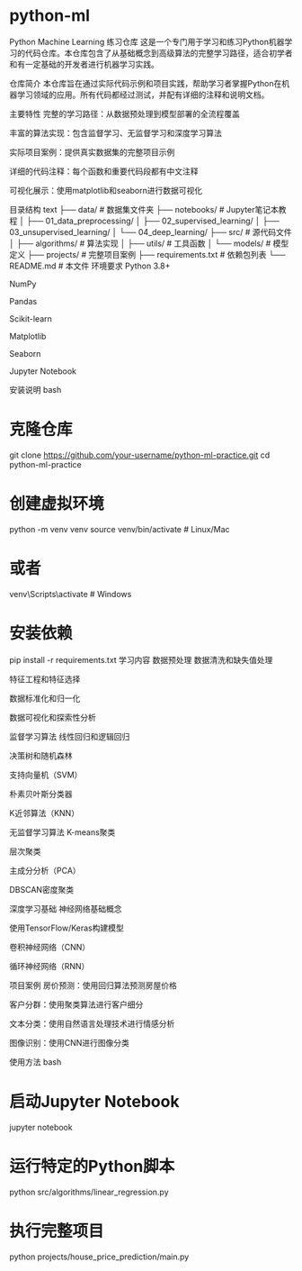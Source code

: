 # python-ml

Python Machine Learning 练习仓库
这是一个专门用于学习和练习Python机器学习的代码仓库。本仓库包含了从基础概念到高级算法的完整学习路径，适合初学者和有一定基础的开发者进行机器学习实践。

仓库简介
本仓库旨在通过实际代码示例和项目实践，帮助学习者掌握Python在机器学习领域的应用。所有代码都经过测试，并配有详细的注释和说明文档。

主要特性
完整的学习路径：从数据预处理到模型部署的全流程覆盖

丰富的算法实现：包含监督学习、无监督学习和深度学习算法

实际项目案例：提供真实数据集的完整项目示例

详细的代码注释：每个函数和重要代码段都有中文注释

可视化展示：使用matplotlib和seaborn进行数据可视化

目录结构
text
├── data/                   # 数据集文件夹
├── notebooks/              # Jupyter笔记本教程
│   ├── 01_data_preprocessing/
│   ├── 02_supervised_learning/
│   ├── 03_unsupervised_learning/
│   └── 04_deep_learning/
├── src/                    # 源代码文件
│   ├── algorithms/         # 算法实现
│   ├── utils/             # 工具函数
│   └── models/            # 模型定义
├── projects/              # 完整项目案例
├── requirements.txt       # 依赖包列表
└── README.md             # 本文件
环境要求
Python 3.8+

NumPy

Pandas

Scikit-learn

Matplotlib

Seaborn

Jupyter Notebook

安装说明
bash
# 克隆仓库
git clone https://github.com/your-username/python-ml-practice.git
cd python-ml-practice

# 创建虚拟环境
python -m venv venv
source venv/bin/activate  # Linux/Mac
# 或者
venv\Scripts\activate     # Windows

# 安装依赖
pip install -r requirements.txt
学习内容
数据预处理
数据清洗和缺失值处理

特征工程和特征选择

数据标准化和归一化

数据可视化和探索性分析

监督学习算法
线性回归和逻辑回归

决策树和随机森林

支持向量机（SVM）

朴素贝叶斯分类器

K近邻算法（KNN）

无监督学习算法
K-means聚类

层次聚类

主成分分析（PCA）

DBSCAN密度聚类

深度学习基础
神经网络基础概念

使用TensorFlow/Keras构建模型

卷积神经网络（CNN）

循环神经网络（RNN）

项目案例
房价预测：使用回归算法预测房屋价格

客户分群：使用聚类算法进行客户细分

文本分类：使用自然语言处理技术进行情感分析

图像识别：使用CNN进行图像分类

使用方法
bash
# 启动Jupyter Notebook
jupyter notebook

# 运行特定的Python脚本
python src/algorithms/linear_regression.py

# 执行完整项目
python projects/house_price_prediction/main.py
